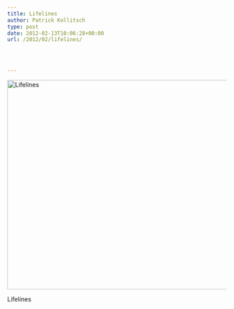 ```yaml
---
title: Lifelines
author: Patrick Kollitsch
type: post
date: 2012-02-13T10:06:28+00:00
url: /2012/02/lifelines/




---
```

<div class="media photo image">
  <a href="http://www.flickr.com/photos/schreibblogade/6771493119/" title="Lifelines by Patrick Kollitsch, on Flickr"><img src="//farm8.staticflickr.com/7010/6771493119_4802f3ac94_z.jpg" width="640" height="480" alt="Lifelines" /></a></p> 
  
  <p>
    Lifelines
  </p>
</div>